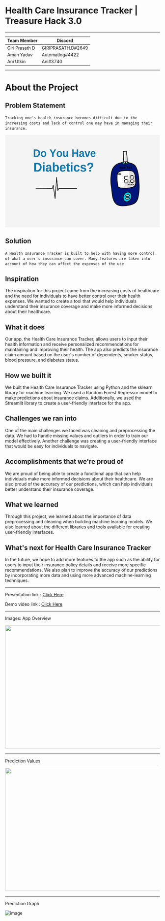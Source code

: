 # Health Care Insurance Tracker | Treasure Hack 3.0
---

|Team Member |Discord|
|----|--|
|Giri Prasath D|GIRIPRASATH.D#2649|
|Aman Yadav|Automatlog#4422|
|Ani Utkin|Ani#3740|

---

# About the Project

## Problem Statement
`
Tracking one's health insurance becomes difficult due to the increasing costs and lack of control one may have in managing their insurance.
`

<img src="diabetics.png"  width="600" height="300">


## Solution

`A Health Insurance Tracker is built to help with having more control of what a user's insurance can cover.
Many features are taken into account of how they can affect the expenses of the use
`

## Inspiration

The inspiration for this project came from the increasing costs of healthcare and the need for individuals to have better control over their health expenses. We wanted to create a tool that would help individuals understand their insurance coverage and make more informed decisions about their healthcare.

## What it does
Our app, the Health Care Insurance Tracker, allows users to input their health information and receive personalized recommendations for maintaining and improving their health. The app also predicts the insurance claim amount based on the user's number of dependents, smoker status, blood pressure, and diabetes status.

## How we built it
We built the Health Care Insurance Tracker using Python and the sklearn library for machine learning. We used a Random Forest Regressor model to make predictions about insurance claims. Additionally, we used the Streamlit library to create a user-friendly interface for the app.

## Challenges we ran into
One of the main challenges we faced was cleaning and preprocessing the data. We had to handle missing values and outliers in order to train our model effectively. Another challenge was creating a user-friendly interface that would be easy for individuals to navigate.

## Accomplishments that we're proud of
We are proud of being able to create a functional app that can help individuals make more informed decisions about their healthcare. We are also proud of the accuracy of our predictions, which can help individuals better understand their insurance coverage.

## What we learned
Through this project, we learned about the importance of data preprocessing and cleaning when building machine learning models. We also learned about the different libraries and tools available for creating user-friendly interfaces.

##  What's next for Health Care Insurance Tracker
In the future, we hope to add more features to the app such as the ability for users to input their insurance policy details and receive more specific recommendations. We also plan to improve the accuracy of our predictions by incorporating more data and using more advanced machine-learning techniques.

--- 
Presentation link : [Click Here](https://github.com/giriprasathd/data/blob/main/Health%20Care%20Insurance%20Tracker.pdf)

Demo video link  : [Click Here](https://www.youtube.com/watch?v=uYgmywdBuc8)

---

Images: 
App Overview

<img src="https://user-images.githubusercontent.com/72098281/212531898-2e242e2b-b429-42eb-93b5-81c02a8e7789.png"  width="700" height="400">

---
Prediction Values

<img src="https://user-images.githubusercontent.com/72098281/212529106-3451a05d-0bc2-4f6a-97e8-61b94ec64995.png"  width="700" height="400">

---

Prediction Graph

![image](https://user-images.githubusercontent.com/72098281/212529038-f2cce03a-89d0-496f-bcea-387119df6c45.png)
